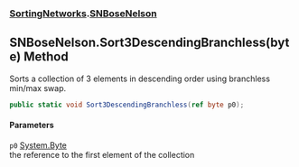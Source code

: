### [SortingNetworks](./SortingNetworks.md 'SortingNetworks').[SNBoseNelson](./SortingNetworks-SNBoseNelson.md 'SortingNetworks.SNBoseNelson')
## SNBoseNelson.Sort3DescendingBranchless(byte) Method
Sorts a collection of 3 elements in descending order using branchless min/max swap.  
```csharp
public static void Sort3DescendingBranchless(ref byte p0);
```
#### Parameters
<a name='SortingNetworks-SNBoseNelson-Sort3DescendingBranchless(byte)-p0'></a>
`p0` [System.Byte](https://docs.microsoft.com/en-us/dotnet/api/System.Byte 'System.Byte')  
the reference to the first element of the collection  
  
